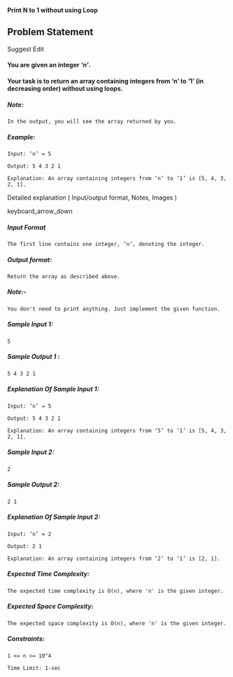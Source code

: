 **Print N to 1 without using Loop**

## Problem Statement

Suggest Edit

#### You are given an integer _**‘n’**_.

#### Your task is to return an array containing integers from ‘n’ to ‘1’ (in decreasing order) without using loops.

##### Note:

    In the output, you will see the array returned by you.

##### Example:

    Input: ‘n’ = 5

    Output: 5 4 3 2 1

    Explanation: An array containing integers from ‘n’ to ‘1’ is [5, 4, 3, 2, 1].

Detailed explanation ( Input/output format, Notes, Images )

keyboard_arrow_down

##### Input Format

    The first line contains one integer, ‘n’, denoting the integer.

##### Output format:

    Return the array as described above.

##### Note:-

    You don't need to print anything. Just implement the given function.

##### Sample Input 1:

    5

##### Sample Output 1 :

    5 4 3 2 1

##### Explanation Of Sample Input 1:

    Input: ‘n’ = 5

    Output: 5 4 3 2 1

    Explanation: An array containing integers from ‘5’ to ‘1’ is [5, 4, 3, 2, 1].

##### Sample Input 2:

    2

##### Sample Output 2:

    2 1

##### Explanation Of Sample Input 2:

    Input: ‘n’ = 2

    Output: 2 1

    Explanation: An array containing integers from ‘2’ to ‘1’ is [2, 1].

##### Expected Time Complexity:

    The expected time complexity is O(n), where 'n' is the given integer.

##### Expected Space Complexity:

    The expected space complexity is O(n), where 'n' is the given integer.

##### Constraints:

    1 <= n <= 10^4

    Time Limit: 1-sec

